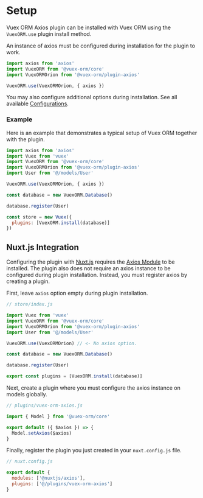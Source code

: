 # Setup

Vuex ORM Axios plugin can be installed with Vuex ORM using the `VuexORM.use` plugin install method.

An instance of axios must be configured during installation for the plugin to work.

```js
import axios from 'axios'
import VuexORM from '@vuex-orm/core'
import VuexORMOrion from '@vuex-orm/plugin-axios'

VuexORM.use(VuexORMOrion, { axios })
```

You may also configure additional options during installation. See all available [Configurations](./configurations.md).

### Example

Here is an example that demonstrates a typical setup of Vuex ORM together with the plugin.


```js
import axios from 'axios'
import Vuex from 'vuex'
import VuexORM from '@vuex-orm/core'
import VuexORMOrion from '@vuex-orm/plugin-axios'
import User from '@/models/User'

VuexORM.use(VuexORMOrion, { axios })

const database = new VuexORM.Database()

database.register(User)

const store = new Vuex({
  plugins: [VuexORM.install(database)]
})
```

## Nuxt.js Integration

Configuring the plugin with [Nuxt.js](https://nuxtjs.org/) requires the [Axios Module](https://axios.nuxtjs.org/) to be installed. The plugin also does not require an axios instance to be configured during plugin installation. Instead, you must register axios by creating a plugin.

First, leave `axios` option empty during plugin installation.

```js
// store/index.js

import Vuex from 'vuex'
import VuexORM from '@vuex-orm/core'
import VuexORMOrion from '@vuex-orm/plugin-axios'
import User from '@/models/User'

VuexORM.use(VuexORMOrion) // <- No axios option.

const database = new VuexORM.Database()

database.register(User)

export const plugins = [VuexORM.install(database)]
```

Next, create a plugin where you must configure the axios instance on models globally.

```js
// plugins/vuex-orm-axios.js

import { Model } from '@vuex-orm/core'

export default ({ $axios }) => {
  Model.setAxios($axios)
}
```

Finally, register the plugin you just created in your `nuxt.config.js` file.

```js
// nuxt.config.js

export default {
  modules: ['@nuxtjs/axios'],
  plugins: ['@/plugins/vuex-orm-axios']
}
```
